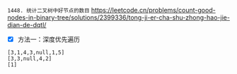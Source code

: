 
`1448. 统计二叉树中好节点的数目` https://leetcode.cn/problems/count-good-nodes-in-binary-tree/solutions/2399336/tong-ji-er-cha-shu-zhong-hao-jie-dian-de-dqtl/
- [x] 方法一：深度优先遍历

```
[3,1,4,3,null,1,5]
[3,3,null,4,2]
[1]
```
